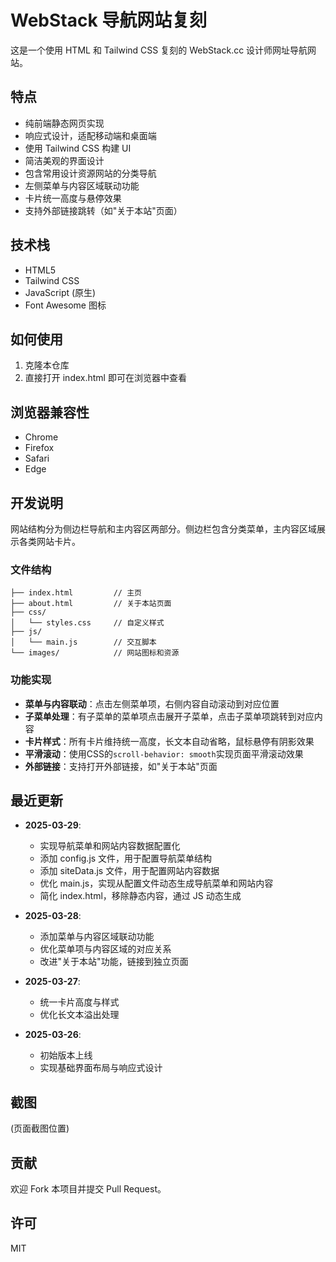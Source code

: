 # WebStack 导航网站复刻

这是一个使用 HTML 和 Tailwind CSS 复刻的 WebStack.cc 设计师网址导航网站。

## 特点

- 纯前端静态网页实现
- 响应式设计，适配移动端和桌面端
- 使用 Tailwind CSS 构建 UI
- 简洁美观的界面设计
- 包含常用设计资源网站的分类导航
- 左侧菜单与内容区域联动功能
- 卡片统一高度与悬停效果
- 支持外部链接跳转（如"关于本站"页面）

## 技术栈

- HTML5
- Tailwind CSS
- JavaScript (原生)
- Font Awesome 图标

## 如何使用

1. 克隆本仓库
2. 直接打开 index.html 即可在浏览器中查看

## 浏览器兼容性

- Chrome
- Firefox
- Safari
- Edge

## 开发说明

网站结构分为侧边栏导航和主内容区两部分。侧边栏包含分类菜单，主内容区域展示各类网站卡片。

### 文件结构

```
├── index.html         // 主页
├── about.html         // 关于本站页面
├── css/
│   └── styles.css     // 自定义样式
├── js/
│   └── main.js        // 交互脚本
└── images/            // 网站图标和资源
```

### 功能实现

- **菜单与内容联动**：点击左侧菜单项，右侧内容自动滚动到对应位置
- **子菜单处理**：有子菜单的菜单项点击展开子菜单，点击子菜单项跳转到对应内容
- **卡片样式**：所有卡片维持统一高度，长文本自动省略，鼠标悬停有阴影效果
- **平滑滚动**：使用CSS的`scroll-behavior: smooth`实现页面平滑滚动效果
- **外部链接**：支持打开外部链接，如"关于本站"页面

## 最近更新

- **2025-03-29**: 
  - 实现导航菜单和网站内容数据配置化
  - 添加 config.js 文件，用于配置导航菜单结构
  - 添加 siteData.js 文件，用于配置网站内容数据
  - 优化 main.js，实现从配置文件动态生成导航菜单和网站内容
  - 简化 index.html，移除静态内容，通过 JS 动态生成

- **2025-03-28**: 
  - 添加菜单与内容区域联动功能
  - 优化菜单项与内容区域的对应关系
  - 改进"关于本站"功能，链接到独立页面
  
- **2025-03-27**: 
  - 统一卡片高度与样式
  - 优化长文本溢出处理
  
- **2025-03-26**: 
  - 初始版本上线
  - 实现基础界面布局与响应式设计

## 截图

(页面截图位置)

## 贡献

欢迎 Fork 本项目并提交 Pull Request。

## 许可

MIT 